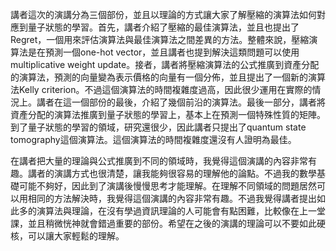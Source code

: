 講者這次的演講分為三個部份，並且以理論的方式讓大家了解壓縮的演算法如何對應到量子狀態的學習。首先，講者介紹了壓縮的最佳演算法，並且也提出了Regret，一個用來評估演算法與最佳演算法之間差異的方法。整體來說，壓縮演算法是在預測一個one-hot vector，並且講者也提到解決這類問題可以使用multiplicative weight update。接者，講者將壓縮演算法的公式推廣到資產分配的演算法，預測的向量變為表示價格的向量有一個分佈，並且提出了一個新的演算法Kelly criterion。不過這個演算法的時間複雜度過高，因此很少運用在實際的情況上。講者在這一個部份的最後，介紹了幾個前沿的演算法。最後一部分，講者將資產分配的演算法推廣到量子狀態的學習上，基本上在預測一個特殊性質的矩陣。到了量子狀態的學習的領域，研究還很少，因此講者只提出了quantum state tomography這個演算法。這個演算法的時間複雜度還沒有人證明為最佳。

在講者把大量的理論與公式推廣到不同的領域時，我覺得這個演講的內容非常有趣。講者的演講方式也很清楚，讓我能夠很容易的理解他的論點。不過我的數學基礎可能不夠好，因此到了演講後慢慢思考才能理解。在理解不同領域的問題居然可以用相同的方法解決時，我覺得這個演講的內容非常有趣。不過我覺得講者提出如此多的演算法與理論，在沒有學過資訊理論的人可能會有點困難，比較像在上一堂課，並且稍微恍神就會錯過重要的部份。希望在之後的演講的理論可以不要如此硬核，可以讓大家輕鬆的理解。